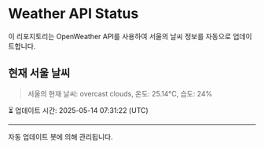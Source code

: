 
# Weather API Status

이 리포지토리는 OpenWeather API를 사용하여 서울의 날씨 정보를 자동으로 업데이트합니다.

## 현재 서울 날씨
> 서울의 현재 날씨: overcast clouds, 온도: 25.14°C, 습도: 24%

⏳ 업데이트 시간: 2025-05-14 07:31:22 (UTC)

---
자동 업데이트 봇에 의해 관리됩니다.
